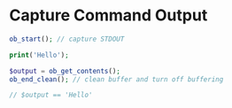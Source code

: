 # Capture Command Output

```php
ob_start(); // capture STDOUT  

print('Hello');

$output = ob_get_contents();  
ob_end_clean(); // clean buffer and turn off buffering

// $output == 'Hello'
```

